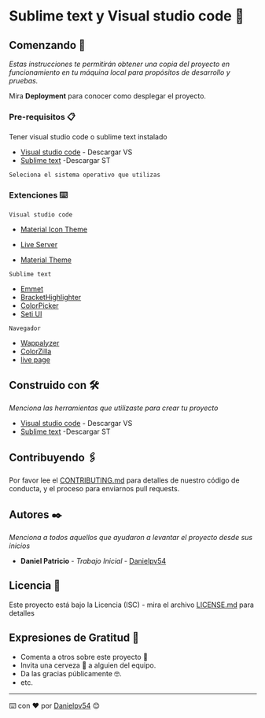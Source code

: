 # Sublime text y Visual studio code 📌


## Comenzando 🚀

_Estas instrucciones te permitirán obtener una copia del proyecto en funcionamiento en tu máquina local para propósitos de desarrollo y pruebas._

Mira **Deployment** para conocer como desplegar el proyecto.


### Pre-requisitos 📋



Tener visual studio code o sublime text instalado

* [Visual studio code](https://code.visualstudio.com/) - Descargar VS
* [Sublime text](https://www.sublimetext.com/3) -Descargar ST

```
Seleciona el sistema operativo que utilizas
```

### Extenciones ⌨️



```
Visual studio code
```
* [Material Icon Theme](https://marketplace.visualstudio.com/items?itemName=PKief.material-icon-theme) 
* [Live Server](https://marketplace.visualstudio.com/items?itemName=ritwickdey.LiveServer) 

* [Material Theme](https://marketplace.visualstudio.com/items?itemName=Equinusocio.vsc-material-theme) 

```
Sublime text
```
* [Emmet](https://docs.emmet.io/cheat-sheet/) 
* [BracketHighlighter](https://packagecontrol.io/packages/BracketHighlighter) 
* [ColorPicker](https://packagecontrol.io/packages/ColorPicker) 
* [Seti UI](https://packagecontrol.io/packages/Seti_UI) 

```
Navegador
```

* [Wappalyzer](https://chrome.google.com/webstore/detail/wappalyzer/gppongmhjkpfnbhagpmjfkannfbllamg)
* [ColorZilla](https://chrome.google.com/webstore/detail/colorzilla/bhlhnicpbhignbdhedgjhgdocnmhomnp)
* [live page](https://github.com/MikeRogers0/LivePage)
    

## Construido con 🛠️

_Menciona las herramientas que utilizaste para crear tu proyecto_

* [Visual studio code](https://code.visualstudio.com/) - Descargar VS
* [Sublime text](https://www.sublimetext.com/3) -Descargar ST


## Contribuyendo 🖇️

Por favor lee el [CONTRIBUTING.md](https://github.com/danipv54) para detalles de nuestro código de conducta, y el proceso para enviarnos pull requests.






## Autores ✒️

_Menciona a todos aquellos que ayudaron a levantar el proyecto desde sus inicios_

* **Daniel Patricio** - *Trabajo Inicial* - [Danielpv54](https://github.com/danipv54) 



## Licencia 📄

Este proyecto está bajo la Licencia (ISC) - mira el archivo [LICENSE.md](LICENSE.md) para detalles

## Expresiones de Gratitud 🎁

* Comenta a otros sobre este proyecto 📢
* Invita una cerveza 🍺 a alguien del equipo. 
* Da las gracias públicamente 🤓.
* etc.


---
⌨️ con ❤️ por [Danielpv54](https://github.com/danipv54) 😊
